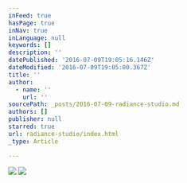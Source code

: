 ```yaml
---
inFeed: true
hasPage: true
inNav: true
inLanguage: null
keywords: []
description: ''
datePublished: '2016-07-09T19:05:16.146Z'
dateModified: '2016-07-09T19:05:00.367Z'
title: ''
author:
  - name: ''
    url: ''
sourcePath: _posts/2016-07-09-radiance-studio.md
authors: []
publisher: null
starred: true
url: radiance-studio/index.html
_type: Article

---
```

![](https://the-grid-user-content.s3-us-west-2.amazonaws.com/7195c097-26d6-48f9-b759-00799698fc40.png)
![](https://the-grid-user-content.s3-us-west-2.amazonaws.com/008f4aba-1bb9-42f2-96a6-7981e2479c25.png)